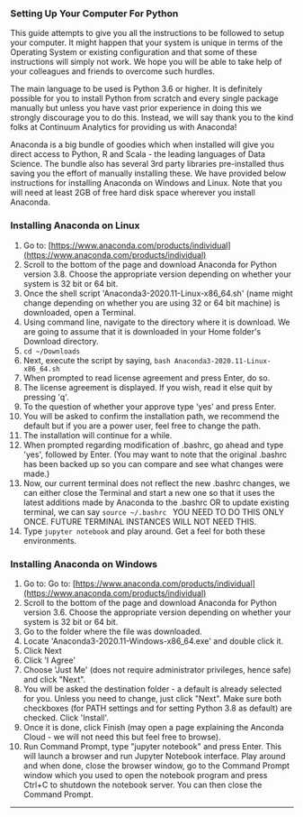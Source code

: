 ### Setting Up Your Computer For Python 
This guide attempts to give you all the instructions to be followed to setup your computer. It might happen that your system is unique in terms of the Operating System or existing configuration and that some of these instructions will simply not work. We hope you will be able to take help of your colleagues and friends to overcome such hurdles.

The main language to be used is Python 3.6 or higher. It is definitely possible for you to install Python from scratch and every single package manually but unless you have vast prior experience in doing this we strongly discourage you to do this. Instead, we will say thank you to the kind folks at Continuum Analytics for providing us with Anaconda!

Anaconda is a big bundle of goodies which when installed will give you direct access to Python, R and Scala - the leading languages of Data Science. The bundle also has several 3rd party libraries pre-installed thus saving you the effort of manually installing these. We have provided below instructions for installing Anaconda on Windows and Linux. Note that you will need at least 2GB of free hard disk space wherever you install Anaconda.

### Installing Anaconda on Linux

1. Go to: [https://www.anaconda.com/products/individual](https://www.anaconda.com/products/individual)
2. Scroll to the bottom of the page and download Anaconda for Python version 3.8. Choose the appropriate version depending on whether your system is 32 bit or 64 bit.
3. Once the shell script 'Anaconda3-2020.11-Linux-x86_64.sh' (name might change depending on whether you are using 32 or 64 bit machine) is downloaded, open a Terminal.
4. Using command line, navigate to the directory where it is download. We are going to assume that it is downloaded in your Home folder's Download directory.
5. `cd ~/Downloads `
6. Next, execute the script by saying, `bash Anaconda3-2020.11-Linux-x86_64.sh`
7. When prompted to read license agreement and press Enter, do so.
8. The license agreement is displayed. If you wish, read it else quit by pressing 'q'.
9. To the question of whether your approve type 'yes' and press Enter.
10. You will be asked to confirm the installation path, we recommend the default but if you are a power user, feel free to change the path.
11. The installation will continue for a while.
12. When prompted regarding modification of .bashrc, go ahead and type 'yes', followed by Enter. (You may want to note that the original .bashrc has been backed up so you can compare and see what changes were made.)
13. Now, our current terminal does not reflect the new .bashrc changes, we can either close the Terminal and start a new one so that it uses the latest additions made by Anaconda to the .bashrc OR to update existing terminal, we can say `source ~/.bashrc `  YOU NEED TO DO THIS ONLY ONCE. FUTURE TERMINAL INSTANCES WILL NOT NEED THIS.
14. Type `jupyter notebook` and play around. Get a feel for both these environments.

### Installing Anaconda on Windows

1. Go to: Go to: [https://www.anaconda.com/products/individual](https://www.anaconda.com/products/individual)
2. Scroll to the bottom of the page and download Anaconda for Python version 3.6. Choose the appropriate version depending on whether your system is 32 bit or 64 bit.
3. Go to the folder where the file was downloaded.
4. Locate 'Anaconda3-2020.11-Windows-x86_64.exe' and double click it. 
5. Click Next
6. Click 'I Agree'
7. Choose 'Just Me' (does not require administrator privileges, hence safe) and click "Next".
8. You will be asked the destination folder - a default is already selected for you. Unless you need to change, just click "Next". Make sure both checkboxes (for PATH settings and for setting Python 3.8 as default) are checked. Click 'Install'.
9. Once it is done, click Finish (may open a page explaining the Anconda Cloud - we will not need this but feel free to browse).
10. Run Command Prompt, type "jupyter notebook" and press Enter. This will launch a browser and run Jupyter Notebook interface. Play around and when done, close the browser window, go to the Command Prompt window which you used to open the notebook program and press Ctrl+C to shutdown the notebook server. You can then close the Command Prompt.


****
